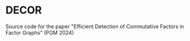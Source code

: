 # DECOR
Source code for the paper "Efficient Detection of Commutative Factors in Factor Graphs" (PGM 2024)
